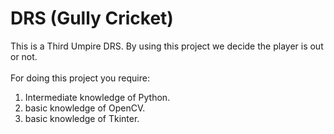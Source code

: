 <h1>DRS (Gully Cricket)</h1>

This is a Third Umpire DRS. By using this project we decide the player is out or not. 
<br><br>
For doing this project you require: <br>
<ol>
  <li>Intermediate knowledge of Python.</li>
  <li>basic knowledge of OpenCV.</li>
  <li>basic knowledge of Tkinter.</li>
</ol>
